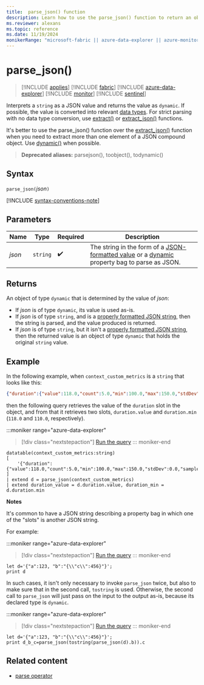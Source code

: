 ```yaml
---
title:  parse_json() function
description: Learn how to use the parse_json() function to return an object of type `dynamic`.
ms.reviewer: alexans
ms.topic: reference
ms.date: 11/19/2024
monikerRange: "microsoft-fabric || azure-data-explorer || azure-monitor || microsoft-sentinel"
---
```

# parse_json()

> [!INCLUDE [applies](../includes/applies-to-version/applies.md)] [!INCLUDE [fabric](../includes/applies-to-version/fabric.md)] [!INCLUDE [azure-data-explorer](../includes/applies-to-version/azure-data-explorer.md)] [!INCLUDE [monitor](../includes/applies-to-version/monitor.md)] [!INCLUDE [sentinel](../includes/applies-to-version/sentinel.md)]

Interprets a `string` as a JSON value and returns the value as `dynamic`. If possible, the value is converted into relevant [data types](scalar-data-types/index.md).  For strict parsing with no data type conversion, use [extract()](extract-function.md) or [extract_json()](extract-json-function.md) functions.

It's better to use the parse_json() function over the [extract_json()](extract-json-function.md) function when you need to extract more than one element of a JSON compound object. Use [dynamic()](scalar-data-types/dynamic.md) when possible.

> **Deprecated aliases:** parsejson(), toobject(), todynamic()

## Syntax

`parse_json(`*json*`)`

[!INCLUDE [syntax-conventions-note](../includes/syntax-conventions-note.md)]

## Parameters

| Name | Type | Required | Description |
|--|--|--|--|
| *json* | `string` |  :heavy_check_mark: | The string in the form of a [JSON-formatted value](https://json.org/) or a [dynamic](scalar-data-types/dynamic.md) property bag to parse as JSON.|

## Returns

An object of type `dynamic` that is determined by the value of *json*:

* If *json* is of type `dynamic`, its value is used as-is.
* If *json* is of type `string`, and is a [properly formatted JSON string](https://json.org/), then the string is parsed, and the value produced is returned.
* If *json* is of type `string`, but it isn't a [properly formatted JSON string](https://json.org/), then the returned value is an object of type `dynamic` that holds the original `string` value.

## Example

In the following example, when `context_custom_metrics` is a `string` that looks like this:

```json
{"duration":{"value":118.0,"count":5.0,"min":100.0,"max":150.0,"stdDev":0.0,"sampledValue":118.0,"sum":118.0}}
```

then the following query retrieves the value of the `duration` slot in the object, and from that it retrieves two slots, `duration.value` and `duration.min` (`118.0` and `110.0`, respectively).

:::moniker range="azure-data-explorer"
> [!div class="nextstepaction"]
> <a href="https://dataexplorer.azure.com/clusters/help/databases/Samples?query=H4sIAAAAAAAAA3WOQQrDIBBF955C3KSBEJJFoAjd9QzdlCJWpaREDXEMgTR379SmtFnUWfjm85WnJeBcO7NT3oGZQKgYwFthDQytCjzg5W45OROKJ5uZjoOE1jvGZzbKLhrG63pfVgVTPjpgvHmxbbFQV1ViOSE3iQPooxkZfy%2FS9p3Rp80vIdqVlyUjF%2FKgaGWcppoeaC%2BHYMQ9ePfHN%2F%2Fpr6IiWeJjXX6iMkXFt4K62wIGT8RU1acbAQAA" target="_blank">Run the query</a>
::: moniker-end

```kusto
datatable(context_custom_metrics:string)
[
    '{"duration":{"value":118.0,"count":5.0,"min":100.0,"max":150.0,"stdDev":0.0,"sampledValue":118.0,"sum":118.0}}'
]
| extend d = parse_json(context_custom_metrics)
| extend duration_value = d.duration.value, duration_min = d.duration.min
```

**Notes**

It's common to have a JSON string describing a property bag in which one of the "slots" is another JSON string.

For example:

:::moniker range="azure-data-explorer"
> [!div class="nextstepaction"]
> <a href="https://dataexplorer.azure.com/clusters/help/databases/Samples?query=H4sIAAAAAAAAA8tJLVFIsVWvVkpUsjI0MtZRUEpSslKqjolRSgZiKxNTs1qlWnVrroKizDygSgBlQYoVLwAAAA%3D%3D" target="_blank">Run the query</a>
::: moniker-end

```kusto
let d='{"a":123, "b":"{\\"c\\":456}"}';
print d
```

In such cases, it isn't only necessary to invoke `parse_json` twice, but also to make sure that in the second call, `tostring` is used. Otherwise, the second call to `parse_json` will just pass on the input to the output as-is, because its declared type is `dynamic`.

:::moniker range="azure-data-explorer"
> [!div class="nextstepaction"]
> <a href="https://dataexplorer.azure.com/clusters/help/databases/Samples?query=H4sIAAAAAAAAA8tJLVFIsVWvVkpUsjI0MtZRUEpSslKqjolRSgZiKxNTs1qlWnVrroKizDygyvik%2BGTbgsSi4tT4rOL8PI2S%2FOISoEy6BpJYiqZekqamXjIAxeS%2BXVsAAAA%3D" target="_blank">Run the query</a>
::: moniker-end


```kusto
let d='{"a":123, "b":"{\\"c\\":456}"}';
print d_b_c=parse_json(tostring(parse_json(d).b)).c
```

## Related content

* [parse operator](parse-operator.md)
